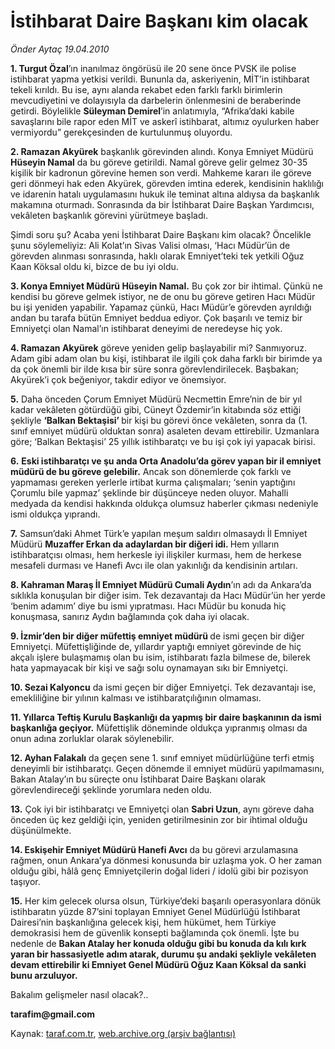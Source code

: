 # İstihbarat Daire Başkanı kim olacak

*Önder Aytaç 19.04.2010*

<div class="yazi"><p><b>1. Turgut Özal</b>’ın inanılmaz öngörüsü ile 20 sene önce PVSK ile polise istihbarat yapma yetkisi verildi. Bununla da, askeriyenin, MİT’in istihbarat tekeli kırıldı. Bu ise, aynı alanda rekabet eden farklı farklı birimlerin mevcudiyetini ve dolayısıyla da darbelerin önlenmesini de beraberinde getirdi. Böylelikle <b>Süleyman D</b><b>emirel</b>’in anlatımıyla, “Afrika’daki kabile savaşlarını bile rapor eden MİT ve askerî istihbarat, altımız oyulurken haber vermiyordu” gerekçesinden de kurtulunmuş oluyordu.</p>
<p><b>2. Ramazan Akyürek</b> başkanlık görevinden alındı. Konya Emniyet Müdürü <b>Hüseyin Namal</b> da bu göreve getirildi. Namal göreve gelir gelmez 30-35 kişilik bir kadronun görevine hemen son verdi. Mahkeme kararı ile göreve geri dönmeyi hak eden Akyürek, görevden imtina ederek, kendisinin haklılığı ve idarenin hatalı uygulamasını hukuk ile teminat altına aldıysa da başkanlık makamına oturmadı. Sonrasında da bir İstihbarat Daire Başkan Yardımcısı, vekâleten başkanlık görevini yürütmeye başladı. </p>
<p>Şimdi soru şu? Acaba yeni İstihbarat Daire Başkanı kim olacak? Öncelikle şunu söylemeliyiz: Ali Kolat’ın Sivas Valisi olması, ‘Hacı Müdür’ün de görevden alınması sonrasında, haklı olarak Emniyet’teki tek yetkili Oğuz Kaan Köksal oldu ki, bizce de bu iyi oldu. </p>
<p><b>3. Konya Emniyet Müdürü Hüseyin Namal.</b> Bu çok zor bir ihtimal. Çünkü ne kendisi bu göreve gelmek istiyor, ne de onu bu göreve getiren Hacı Müdür bu işi yeniden yapabilir. Yapamaz çünkü, Hacı Müdür’e görevden ayrıldığı andan bu tarafa bütün Emniyet beddua ediyor. Çok başarılı ve temiz bir Emniyetçi olan Namal’ın istihbarat deneyimi de neredeyse hiç yok. </p>
<p><b>4. Ramazan Akyürek</b> göreve yeniden gelip başlayabilir mi? Sanmıyoruz. Adam gibi adam olan bu kişi, istihbarat ile ilgili çok daha farklı bir birimde ya da çok önemli bir ilde kısa bir süre sonra görevlendirilecek. Başbakan; Akyürek’i çok beğeniyor, takdir ediyor ve önemsiyor.</p>
<p><b>5.</b> Daha önceden Çorum Emniyet Müdürü Necmettin Emre’nin de bir yıl kadar vekâleten götürdüğü gibi, Cüneyt Özdemir’in kitabında söz ettiği şekliyle <b>‘Balkan Bektaşisi’ </b>bir kişi bu görevi önce vekâleten, sonra da (1. sınıf emniyet müdürü olduktan sonra) asaleten devam ettirebilir. Uzmanlara göre; ‘Balkan Bektaşisi’ 25 yıllık istihbaratçı ve bu işi çok iyi yapacak birisi. </p>
<p><b>6.</b> <b>Eski istih</b><b>baratçı ve şu anda Orta Anadolu’</b><b>da görev yapan bir il emniyet müdürü de bu göreve gelebilir.</b> Ancak son dönemlerde çok farklı ve yapmaması gereken yerlerle irtibat kurma çalışmaları; ‘senin yaptığını Çorumlu bile yapmaz’ şeklinde bir düşünceye neden oluyor. Mahalli medyada da kendisi hakkında oldukça olumsuz haberler çıkması nedeniyle ismi oldukça yıprandı. </p>
<p><b>7.</b> Samsun’daki Ahmet Türk’e yapılan meşum saldırı olmasaydı İl Emniyet Müdürü <b>Muzaffer Erkan da adaylardan bir diğeri idi. </b>Hem yılların istihbaratçısı olması, hem herkesle iyi ilişkiler kurması, hem de herkese mesafeli durması ve Hanefi Avcı ile olan yakınlığı da kendisinin artıları. </p>
<p><b>8. Kahraman Maraş </b><b>İ</b><b>l </b><b>E</b><b>mniyet </b><b>M</b><b>üdürü Cumali Aydın</b>’ın adı da Ankara’da sıklıkla konuşulan bir diğer isim. Tek dezavantajı da Hacı Müdür’ün her yerde ‘benim adamım’ diye bu ismi yıpratması. Hacı Müdür bu konuda hiç konuşmasa, sanırız Aydın bağlamında çok daha iyi olacak.</p>
<p><b>9. İzmir’den bir diğer müfettiş emniyet müdürü </b>de ismi geçen bir diğer Emniyetçi. Müfettişliğinde de, yıllardır yaptığı emniyet görevinde de hiç akçalı işlere bulaşmamış olan bu isim, istihbaratı fazla bilmese de, bilerek hata yapmayacak bir kişi ve sağı solu oynamayan sıkı bir Emniyetçi. </p>
<p><b>10. Sezai Kalyoncu</b> da ismi geçen bir diğer Emniyetçi. Tek dezavantajı ise, emekliliğine bir yılının kalması ve istihbaratçılığının olmaması.</p>
<p><b>11. Yıllarca </b><b>T</b><b>eftiş </b><b>K</b><b>urulu </b><b>B</b><b>aşkanlığı da yapmış bir daire başkanının da ismi başkanlığa geçiyor.</b> Müfettişlik döneminde oldukça yıpranmış olması da onun adına zorluklar olarak söylenebilir. </p>
<p><b>12. Ayhan Falakalı</b> da geçen sene 1. sınıf emniyet müdürlüğüne terfi etmiş deneyimli bir istihbaratçı. Geçen dönemde il emniyet müdürü yapılmamasını, Bakan Atalay’ın bu süreçte onu İstihbarat Daire Başkanı olarak görevlendireceği şeklinde yorumlara neden oldu.</p>
<p><b>13.</b> Çok iyi bir istihbaratçı ve Emniyetçi olan <b>Sabri Uzun</b>, aynı göreve daha önceden üç kez geldiği için, yeniden getirilmesinin zor bir ihtimal olduğu düşünülmekte.</p>
<p><b>14. Eskişehir Emniyet Müdürü Hanefi Avcı</b> da bu görevi arzulamasına rağmen, onun Ankara’ya dönmesi konusunda bir uzlaşma yok. O her zaman olduğu gibi, hâlâ genç Emniyetçilerin doğal lideri / idolü gibi bir pozisyon taşıyor.</p>
<p><b>15.</b> Her kim gelecek olursa olsun, Türkiye’deki başarılı operasyonlara dönük istihbaratın yüzde 87’sini toplayan Emniyet Genel Müdürlüğü İstihbarat Dairesi’nin başkanlığına gelecek kişi, hem hükümet, hem Türkiye demokrasisi hem de güvenlik konsepti bağlamında çok önemli. İşte bu nedenle de <b>Bakan Atalay her konuda olduğu gibi bu konuda da kılı kırk yaran bir hassasiyetle adım atarak, durumu şu andaki şekliyle vekâleten devam ettirebilir ki Emniyet Genel Müdürü Oğuz Kaan Köksal da sanki bunu arzuluyor. </b></p>
<p>Bakalım gelişmeler nasıl olacak?..</p>
<p><b>tarafim@gmail.com</b></p></div>

Kaynak: [taraf.com.tr](http://www.taraf.com.tr:80/makale/10952.htm), [web.archive.org (arşiv bağlantısı)](http://web.archive.org/web/20100422193519/http://www.taraf.com.tr:80/makale/10952.htm)
